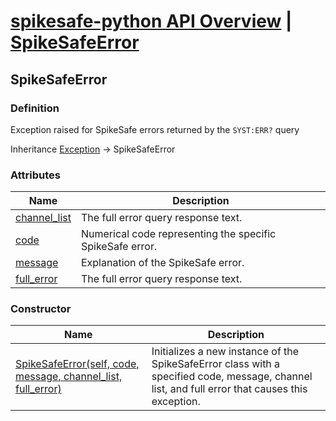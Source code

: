 # [spikesafe-python API Overview](/spikesafe_python_lib_docs/README.md) | [SpikeSafeError](/spikesafe_python_lib_docs/SpikeSafeError/README.md)

## SpikeSafeError

### Definition
Exception raised for SpikeSafe errors returned by the `SYST:ERR?` query

Inheritance [Exception](https://docs.python.org/3/library/exceptions.html#Exception) -> SpikeSafeError

### Attributes
| Name | Description |
| - | - |
| [channel_list](/spikesafe_python_lib_docs/SpikeSafeError/channel_list/README.md) | The full error query response text. |
| [code](/spikesafe_python_lib_docs/SpikeSafeError/code/README.md) | Numerical code representing the specific SpikeSafe error. |
| [message](/spikesafe_python_lib_docs/SpikeSafeError/message/README.md) | Explanation of the SpikeSafe error. |
| [full_error](/spikesafe_python_lib_docs/SpikeSafeError/full_error/README.md) | The full error query response text. |

### Constructor
| Name | Description |
| - | - |
| [SpikeSafeError(self, code, message, channel_list, full_error)](/spikesafe_python_lib_docs/SpikeSafeError/SpikeSafeError%20Constructors/README.md) | Initializes a new instance of the SpikeSafeError class with a specified code, message, channel list, and full error that causes this exception. |